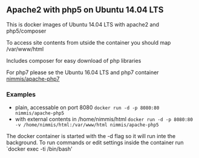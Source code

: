 ## Apache2 with php5 on Ubuntu 14.04 LTS

This is docker images of Ubuntu 14.04 LTS with apache2 and php5/composer

To access site contents from utside the container you should map /var/www/html

Includes composer for easy download of php libraries

For php7 please se the Ubuntu 16.04 LTS and php7 container [nimmis/apache-php7](https://hub.docker.com/r/nimmis/apache-php7/)

### Examples

- plain, accessable on port 8080 `docker run -d -p 8080:80 nimmis/apache-php5`
- with external contents in /home/nimmis/html `docker run -d -p 8080:80 -v /home/nimmis/html:/var/www/html nimmis/apache-php5`

The docker container is started with the -d flag so it will run inte the background. To run commands or edit settings inside
the container run `docker exec -ti <container id> /bin/bash'
 
